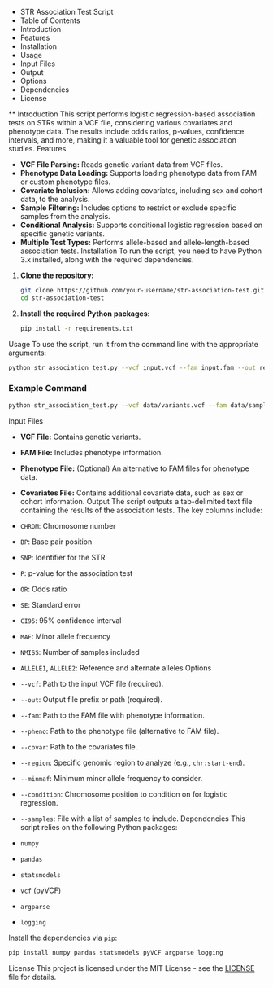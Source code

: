 - STR Association Test Script
- Table of Contents
- Introduction
- Features
- Installation
- Usage
- Input Files
- Output
- Options
- Dependencies
- License

** Introduction
This script performs logistic regression-based association tests on STRs within a VCF file, considering various covariates and phenotype data. The results include odds ratios, p-values, confidence intervals, and more, making it a valuable tool for genetic association studies.
Features
- **VCF File Parsing:** Reads genetic variant data from VCF files.
- **Phenotype Data Loading:** Supports loading phenotype data from FAM or custom phenotype files.
- **Covariate Inclusion:** Allows adding covariates, including sex and cohort data, to the analysis.
- **Sample Filtering:** Includes options to restrict or exclude specific samples from the analysis.
- **Conditional Analysis:** Supports conditional logistic regression based on specific genetic variants.
- **Multiple Test Types:** Performs allele-based and allele-length-based association tests.
Installation
To run the script, you need to have Python 3.x installed, along with the required dependencies.

1. **Clone the repository:**
   ```bash
   git clone https://github.com/your-username/str-association-test.git
   cd str-association-test
   ```

2. **Install the required Python packages:**
   ```bash
   pip install -r requirements.txt
   ```
Usage
To use the script, run it from the command line with the appropriate arguments:

```bash
python str_association_test.py --vcf input.vcf --fam input.fam --out results.txt --covar covariates.txt --region 1:10000-20000
```

### Example Command

```bash
python str_association_test.py --vcf data/variants.vcf --fam data/sample.fam --out results/association_results.txt --covar data/covariates.txt --region 1:150000-250000 --condition 1:160000 --minmaf 0.05
```
Input Files
- **VCF File:** Contains genetic variants.
- **FAM File:** Includes phenotype information.
- **Phenotype File:** (Optional) An alternative to FAM files for phenotype data.
- **Covariates File:** Contains additional covariate data, such as sex or cohort information.
Output
The script outputs a tab-delimited text file containing the results of the association tests. The key columns include:

- `CHROM`: Chromosome number
- `BP`: Base pair position
- `SNP`: Identifier for the STR
- `P`: p-value for the association test
- `OR`: Odds ratio
- `SE`: Standard error
- `CI95`: 95% confidence interval
- `MAF`: Minor allele frequency
- `NMISS`: Number of samples included
- `ALLELE1`, `ALLELE2`: Reference and alternate alleles
Options
- `--vcf`: Path to the input VCF file (required).
- `--out`: Output file prefix or path (required).
- `--fam`: Path to the FAM file with phenotype information.
- `--pheno`: Path to the phenotype file (alternative to FAM file).
- `--covar`: Path to the covariates file.
- `--region`: Specific genomic region to analyze (e.g., `chr:start-end`).
- `--minmaf`: Minimum minor allele frequency to consider.
- `--condition`: Chromosome position to condition on for logistic regression.
- `--samples`: File with a list of samples to include.
Dependencies
This script relies on the following Python packages:

- `numpy`
- `pandas`
- `statsmodels`
- `vcf` (pyVCF)
- `argparse`
- `logging`

Install the dependencies via `pip`:

```bash
pip install numpy pandas statsmodels pyVCF argparse logging
```
License
This project is licensed under the MIT License - see the [LICENSE](LICENSE) file for details.
